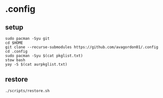 # .config

## setup
```
sudo pacman -Syu git
cd $HOME
git clone --recurse-submodules https://github.com/avagordon01/.config
cd .config
sudo pacman -Syu $(cat pkglist.txt)
stow bash
yay -S $(cat aurpkglist.txt)
```

## restore
```
./scripts/restore.sh
```
